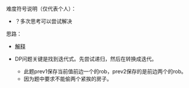难度符号说明（仅代表个人）：

 - ？多次思考可以尝试解决 

思路：

- [解释](https://leetcode.com/problems/house-robber/discuss/156523/From-good-to-great.-How-to-approach-most-of-DP-problems.)

- DP问题关键是找到迭代式。先尝试递归，然后在转换成迭代。
  - 此题prev1保存当前值前边一个的rob，prev2保存的是前边两个的rob。
  - 因为题中要求不能偷两个紧挨的房子。